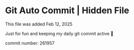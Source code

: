 # Git Auto Commit | Hidden File

This file was added Feb 12, 2025

Just for fun and keeping my daily git commit active 🤪

commit number: 261957
